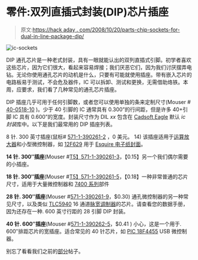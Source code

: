 # 零件:双列直插式封装(DIP)芯片插座

> 原文:[https://hack aday . com/2008/10/20/parts-chip-sockets-for-dual-in-line-package-dip/](https://hackaday.com/2008/10/20/parts-chip-sockets-for-dual-in-line-package-dip/)

![](../Images/44313af5ce5def525e1390fcd0499629.png "ic-sockets")

DIP 通孔芯片是一种老式封装，具有一眼就能认出的双列直插式引脚。初学者喜欢这些芯片，因为它们很大，看起来容易焊接；我们厌恶它们，因为我们讨厌摆弄电钻。无论你使用通孔芯片的动机是什么，只要有可能就使用插座。带有嵌入芯片的电路板易于测试，不会危及器件，IC 可以拆卸、测试和更换，无需借助烙铁。本周，应要求，我们看了几种常见的通孔芯片插座。

DIP 插座几乎可用于任何引脚数，或者您可以使用单独的条来定制尺寸(Mouser # [40-0518-10](http://www.mouser.com/Search/ProductDetail.aspx?qs=WZRMhwwaLl%252bdHc6CCcV20A%3d%3d) )。少于 40 引脚的 IC 通常具有 0.300”的行间距，但是许多 40+引脚 IC 具有 0.600”的宽度。封装尺寸作为 DIL *xx* 包含在 [Cadsoft Eagle](http://www.cadsoft.de) 默认 *ic 封装*库中。以下是我们最常用的 DIP 插座列表。

8 针. 300 英寸插座(鼠标# [571-1-390261-2](http://www.mouser.com/Search/ProductDetail.aspx?R=571-1-390261-2) ，0 美元。 14) 该插座适用于[运算放大器](http://en.wikipedia.org/wiki/Operational_amplifier)和小型微控制器，如 [12F629](http://www.microchip.com/wwwproducts/Devices.aspx?dDocName=en010113) 用于 [Esquire 电子纸封面](http://hackaday.com/2008/10/14/how-to-make-an-e-paper-clock-and-hack-esquire-magazine/)。

**14 针. 300″插座**(Mouser #[T5】571-1-390261-3](http://www.mouser.com/Search/ProductDetail.aspx?R=571-1-390261-3)，【0.15】另一个我们偶尔需要的小插座。

**18 针. 300″插座**(Mouser #[T5】571-1-390261-5](http://www.mouser.com/Search/ProductDetail.aspx?R=571-1-390261-5)，【0.18】一种非常普通的芯片尺寸，适用于大量微控制器和 [7400 系列](http://en.wikipedia.org/wiki/7400_series)部件

**28 针. 300″插座**(Mouser #[571-1-390261-9](http://www.mouser.com/Search/ProductDetail.aspx?R=571-1-390261-9)，$0.30) 通孔微控制器的另一种常见尺寸，以及类似 [TLC5940](http://focus.ti.com/docs/prod/folders/print/tlc5940.html) 16 通道[脉宽调制器](http://en.wikipedia.org/wiki/Pulse-width_modulation)的芯片。请查看您的数据手册，因为还存在一种. 600 英寸行距的 28 引脚 DIP 封装。

**40 针. 600″插座**(Mouser #[571-1-390262-5](http://www.mouser.com/Search/ProductDetail.aspx?R=571-1-390262-5)，$0.41 ) 小心，这是一个用于. 600″排距芯片的宽插座。适合常见的 40 针芯片，如 [PIC 18F4455](http://www.microchip.com/wwwproducts/Devices.aspx?dDocName=en010293) USB 微控制器。

别忘了看看我们之前的[部分](http://hackaday.com/category/parts/)帖子。